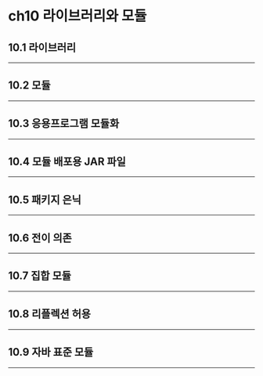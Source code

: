 # ch10 라이브러리와 모듈

## 10.1 라이브러리

---

## 10.2 모듈

---

## 10.3 응용프로그램 모듈화

---

## 10.4 모듈 배포용 JAR 파일

---

## 10.5 패키지 은닉

---

## 10.6 전이 의존

---

## 10.7 집합 모듈

---

## 10.8 리플렉션 허용

---

## 10.9 자바 표준 모듈

---

